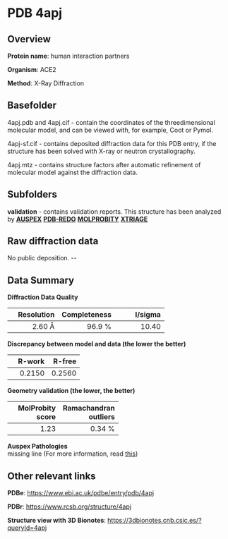 # PDB 4apj

## Overview

**Protein name**: human interaction partners

**Organism**: ACE2

**Method**: X-Ray Diffraction

## Basefolder

4apj.pdb and 4apj.cif - contain the coordinates of the threedimensional molecular model, and can be viewed with, for example, Coot or Pymol.

4apj-sf.cif - contains deposited diffraction data for this PDB entry, if the structure has been solved with X-ray or neutron crystallography.

4apj.mtz - contains structure factors after automatic refinement of molecular model against the diffraction data.

## Subfolders





**validation** - contains validation reports. This structure has been analyzed by [**AUSPEX**](https://github.com/thorn-lab/coronavirus_structural_task_force/tree/master/pdb/human_interaction_partners/ACE2/4apj/validation/auspex) [**PDB-REDO**](https://github.com/thorn-lab/coronavirus_structural_task_force/tree/master/pdb/human_interaction_partners/ACE2/4apj/validation/pdb-redo) [**MOLPROBITY**](https://github.com/thorn-lab/coronavirus_structural_task_force/tree/master/pdb/human_interaction_partners/ACE2/4apj/validation/molprobity) [**XTRIAGE**](https://github.com/thorn-lab/coronavirus_structural_task_force/blob/master/pdb/human_interaction_partners/ACE2/4apj/validation/Xtriage_output.log) 

## Raw diffraction data

No public deposition. --<br> 

## Data Summary
**Diffraction Data Quality**

|   | Resolution | Completeness| I/sigma |
|---|-------------:|----------------:|--------------:|
|   |2.60 Å|96.9  %|<img width=50/>10.40|

**Discrepancy between model and data (the lower the better)**

|   | **R-work**| **R-free**   
|---|-------------:|----------------:|           
||  0.2150|  0.2560|

**Geometry validation (the lower, the better)**

|   |**MolProbity<br>score**| **Ramachandran<br>outliers** 
|---|-------------:|----------------:|
||  1.23|  0.34 %|

**Auspex Pathologies**<br> missing line (For more information, read [this](https://github.com/thorn-lab/coronavirus_structural_task_force/blob/master/pdb/human_interaction_partners/ACE2/4apj/validation/auspex/4apj_auspex_comments.txt))

 



## Other relevant links 
**PDBe**:  https://www.ebi.ac.uk/pdbe/entry/pdb/4apj
 
**PDBr**: https://www.rcsb.org/structure/4apj 

**Structure view with 3D Bionotes**: https://3dbionotes.cnb.csic.es/?queryId=4apj

